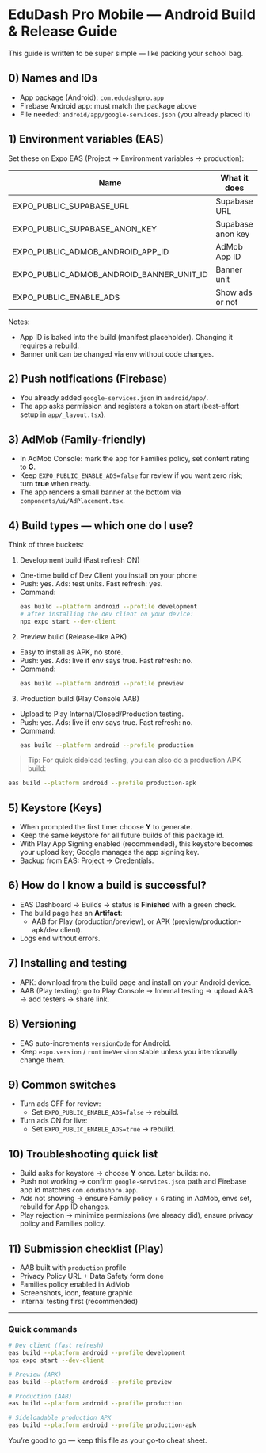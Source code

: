 # EduDash Pro Mobile — Android Build & Release Guide

This guide is written to be super simple — like packing your school bag.

## 0) Names and IDs
- App package (Android): `com.edudashpro.app`
- Firebase Android app: must match the package above
- File needed: `android/app/google-services.json` (you already placed it)

## 1) Environment variables (EAS)
Set these on Expo EAS (Project → Environment variables → production):

| Name | What it does | Example |
|---|---|---|
| EXPO_PUBLIC_SUPABASE_URL | Supabase URL | https://xxxx.supabase.co |
| EXPO_PUBLIC_SUPABASE_ANON_KEY | Supabase anon key | eyJh… |
| EXPO_PUBLIC_ADMOB_ANDROID_APP_ID | AdMob App ID | ca-app-pub-xxxxxxxx~yyyyyyyy |
| EXPO_PUBLIC_ADMOB_ANDROID_BANNER_UNIT_ID | Banner unit | ca-app-pub-xxxxxxxx/zzzzzzzz |
| EXPO_PUBLIC_ENABLE_ADS | Show ads or not | `true` (live) or `false` (off) |

Notes:
- App ID is baked into the build (manifest placeholder). Changing it requires a rebuild.
- Banner unit can be changed via env without code changes.

## 2) Push notifications (Firebase)
- You already added `google-services.json` in `android/app/`.
- The app asks permission and registers a token on start (best-effort setup in `app/_layout.tsx`).

## 3) AdMob (Family-friendly)
- In AdMob Console: mark the app for Families policy, set content rating to **G**.
- Keep `EXPO_PUBLIC_ENABLE_ADS=false` for review if you want zero risk; turn **true** when ready.
- The app renders a small banner at the bottom via `components/ui/AdPlacement.tsx`.

## 4) Build types — which one do I use?
Think of three buckets:

1) Development build (Fast refresh ON)
- One-time build of Dev Client you install on your phone
- Push: yes. Ads: test units. Fast refresh: yes.
- Command:
  ```bash
  eas build --platform android --profile development
  # after installing the dev client on your device:
  npx expo start --dev-client
  ```

2) Preview build (Release-like APK)
- Easy to install as APK, no store.
- Push: yes. Ads: live if env says true. Fast refresh: no.
- Command:
  ```bash
  eas build --platform android --profile preview
  ```

3) Production build (Play Console AAB)
- Upload to Play Internal/Closed/Production testing.
- Push: yes. Ads: live if env says true. Fast refresh: no.
- Command:
  ```bash
  eas build --platform android --profile production
  ```

> Tip: For quick sideload testing, you can also do a production APK build:
```bash
eas build --platform android --profile production-apk
```

## 5) Keystore (Keys)
- When prompted the first time: choose **Y** to generate.
- Keep the same keystore for all future builds of this package id.
- With Play App Signing enabled (recommended), this keystore becomes your upload key; Google manages the app signing key.
- Backup from EAS: Project → Credentials.

## 6) How do I know a build is successful?
- EAS Dashboard → Builds → status is **Finished** with a green check.
- The build page has an **Artifact**:
  - AAB for Play (production/preview), or APK (preview/production-apk/dev client).
- Logs end without errors.

## 7) Installing and testing
- APK: download from the build page and install on your Android device.
- AAB (Play testing): go to Play Console → Internal testing → upload AAB → add testers → share link.

## 8) Versioning
- EAS auto-increments `versionCode` for Android.
- Keep `expo.version` / `runtimeVersion` stable unless you intentionally change them.

## 9) Common switches
- Turn ads OFF for review:
  - Set `EXPO_PUBLIC_ENABLE_ADS=false` → rebuild.
- Turn ads ON for live:
  - Set `EXPO_PUBLIC_ENABLE_ADS=true` → rebuild.

## 10) Troubleshooting quick list
- Build asks for keystore → choose **Y** once. Later builds: no.
- Push not working → confirm `google-services.json` path and Firebase app id matches `com.edudashpro.app`.
- Ads not showing → ensure Family policy + `G` rating in AdMob, envs set, rebuild for App ID changes.
- Play rejection → minimize permissions (we already did), ensure privacy policy and Families policy.

## 11) Submission checklist (Play)
- AAB built with `production` profile
- Privacy Policy URL + Data Safety form done
- Families policy enabled in AdMob
- Screenshots, icon, feature graphic
- Internal testing first (recommended)

---

### Quick commands
```bash
# Dev client (fast refresh)
eas build --platform android --profile development
npx expo start --dev-client

# Preview (APK)
eas build --platform android --profile preview

# Production (AAB)
eas build --platform android --profile production

# Sideloadable production APK
eas build --platform android --profile production-apk
```

You’re good to go — keep this file as your go-to cheat sheet.
